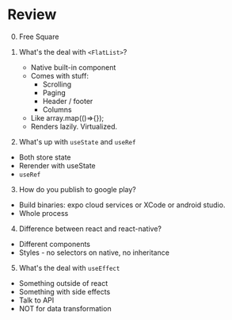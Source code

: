 # Review

00. Free Square
01. What's the deal with `<FlatList>`? 
	* Native built-in component 
	* Comes with stuff:
	  - Scrolling
	  - Paging
	  - Header / footer
	  - Columns
	* Like array.map(()=>{});
	* Renders lazily. Virtualized.

02. What's up with `useState` and `useRef` 
* Both store state
* Rerender with useState
* `useRef` 

03. How do you publish to google play?
  - Build binaries: expo cloud services or XCode or android studio.
  - Whole process

04. Difference between react and react-native?
  - Different components
  - Styles - no selectors on native, no inheritance

05. What's the deal with `useEffect`
  - Something outside of react
  - Something with side effects
  - Talk to API
  - NOT for data transformation


